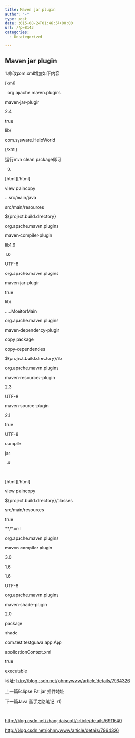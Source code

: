 ```yaml
---
title: Maven jar plugin
author: "-"
type: post
date: 2015-08-24T01:46:57+00:00
url: /?p=8143
categories:
  - Uncategorized

---
```

## Maven jar plugin
1.修改pom.xml增加如下内容

[xml]
  
 <plugin> <groupId>org.apache.maven.plugins</groupId>

   
maven-jar-plugin</artifactId>
   
<version>2.4</version>
   
<configuration>
   

   
<manifest>
   
true</addClasspath>
   
<classpathPrefix>lib/</classpathPrefix>
   
<mainClass>com.sysware.HelloWorld</mainClass>
   
</manifest>
   
</archive>
   
</configuration> </plugin> 

[/xml]

运行mvn clean package即可

3.

[html][/html]

view plaincopy

<build>
  
<finalName>...</finalName><sourceDirectory>src/main/java</sourceDirectory>
  
<resources>
  
<!-- 控制资源文件的拷贝 -->
  
<resource>
  
<directory>src/main/resources</directory>
  
<targetPath>${project.build.directory}</targetPath>
  
</resource>
  
</resources> <plugins> <!-- 设置源文件编码方式 --><plugin> <groupId>org.apache.maven.plugins</groupId>
  
maven-compiler-plugin</artifactId>
  
<configuration>
  
<defaultLibBundleDir>lib</defaultLibBundleDir><source>1.6</source>
  
<target>1.6</target>
  
<encoding>UTF-8</encoding>
  
</configuration> </plugin> <!-- 打包jar文件时，配置manifest文件，加入lib包的jar依赖 --><plugin> <groupId>org.apache.maven.plugins</groupId>
  
maven-jar-plugin</artifactId>
  
<configuration>
  

  
<manifest>
  
true</addClasspath>
  
<classpathPrefix>lib/</classpathPrefix>
  
<mainClass>.....MonitorMain</mainClass>
  
</manifest>
  
</archive>
  
</configuration> </plugin> <!-- 拷贝依赖的jar包到lib目录 --><plugin> <groupId>org.apache.maven.plugins</groupId>
  
maven-dependency-plugin</artifactId>
  
<executions>
  
<execution>
  
<id>copy</id> <phase>package</phase> <goals>
  
<goal>copy-dependencies</goal>
  
</goals>
  
<configuration>
  
<outputDirectory>
  
${project.build.directory}/lib
  
</outputDirectory>
  
</configuration>
  
</execution>
  
</executions> </plugin> <!-- 解决资源文件的编码问题 --><plugin> <groupId>org.apache.maven.plugins</groupId>
  
maven-resources-plugin</artifactId>
  
<version>2.3</version>
  
<configuration>
  
<encoding>UTF-8</encoding>
  
</configuration> </plugin> <!-- 打包source文件为jar文件 --><plugin> maven-source-plugin</artifactId>
  
<version>2.1</version>
  
<configuration>
  
true</attach>
  
<encoding>UTF-8</encoding>
  
</configuration>
  
<executions>
  
<execution> <phase>compile</phase> <goals>
  
<goal>jar</goal>
  
</goals>
  
</execution>
  
</executions> </plugin> </plugins> </build>

4.

 

[html][/html]

view plaincopy

<build>
  
<resources>
  
<resource>
  
<targetPath>${project.build.directory}/classes</targetPath>
  
<directory>src/main/resources</directory>
  
<filtering>true</filtering>
  
<includes>
  
<include>**/*.xml</include>
  
</includes>
  
</resource>
  
</resources> <plugins> <plugin> <groupId>org.apache.maven.plugins</groupId>
  
maven-compiler-plugin</artifactId>
  
<version>3.0</version>
  
<configuration><source>1.6</source>
  
<target>1.6</target>
  
<encoding>UTF-8</encoding>
  
</configuration> </plugin> <plugin> <groupId>org.apache.maven.plugins</groupId>
  
maven-shade-plugin</artifactId>
  
<version>2.0</version>
  
<executions>
  
<execution> <phase>package</phase> <goals>
  
<goal>shade</goal>
  
</goals>
  
<configuration>
  
<transformers> <transformer implementation="org.apache.maven.plugins.shade.resource.ManifestResourceTransformer">
  
<mainClass>com.test.testguava.app.App</mainClass>
  
</transformer> <transformer implementation="org.apache.maven.plugins.shade.resource.AppendingTransformer">
  
<resource>applicationContext.xml</resource>
  
</transformer> </transformers> <shadedArtifactAttached>true</shadedArtifactAttached>
  
<shadedClassifierName>executable</shadedClassifierName>
  
</configuration>
  
</execution>
  
</executions> </plugin> </plugins> </build>
  
地址: http://blog.csdn.net/johnnywww/article/details/7964326

上一篇Eclipse Fat jar 插件地址
  
下一篇Java 高手之路笔记（1) 

 

http://blog.csdn.net/zhangdaiscott/article/details/6911640

http://blog.csdn.net/johnnywww/article/details/7964326